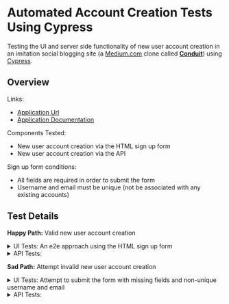 # Automated Account Creation Tests Using Cypress

Testing the UI and server side functionality of new user account creation in an imitation social blogging site (a [Medium.com](https://medium.com/) clone called [**Conduit**](https://angular.realworld.io/)) using [Cypress](https://www.cypress.io/).

## Overview

Links:

- [Application Url](https://angular.realworld.io/)
- [Application Documentation](https://github.com/gothinkster/angular-realworld-example-app)

Components Tested:

- New user account creation via the HTML sign up form
- New user account creation via the API

Sign up form conditions:

- All fields are required in order to submit the form
- Username and email must be unique (not be associated with any existing accounts)

## Test Details

**Happy Path:** Valid new user account creation

<details>

<summary>UI Tests: An e2e approach using the HTML sign up form</summary>  
</br>
<p>Pre-testing steps</p>
<ol><li>Generate unique user data and write to fixture file</li>
<li>Navigate to the sign up page</li></ol>

<p>Test Steps</p>
<ol><li>Type the username</li>
<li>Type the email address</li>
<li>Type the password</li>
  <li>Click Sign up button</li>
</ol>

<p>Expected Results</p>
<ol><li>Redirected to home page as the logged in user</li>
</ol>

</details>

<details>
<summary>API Tests: </summary>

</br>
<p>Pre-testing steps</p>
<ol><li>Generate new user data and write to fixture file</li></ol>

<p>Test Steps</p>
<ol><li>Send a POST request to the <code>/users</code> endpoint containing username, email, and password in the body</li></ol>

<p>Expected Results</p>
<ol><li>Response containing success status code of <code>200</code></li>
  <ul><li>Note: Discrepancy noted in the <a href="https://github.com/gothinkster/realworld/blob/a9a1247942ba910d2475cf855de885fb340678d2/api/openapi.yml#LL39C1-L52C40">documentation</a> showing success status code of <code>201</code>. Issue filed <a href="https://github.com/gothinkster/realworld/issues/1325">here</a></li></ul>
<li>Response body matches data in the request body</li>
</ol>

</details>

**Sad Path:** Attempt invalid new user account creation

<details>

<summary>UI Tests: Attempt to submit the form with missing fields and non-unique username and email</summary>  
</br>
<p>Pre-testing steps</p>
<ol><li>Register test username and email if not already registered</li>
<li>Navigate to the sign up page</li></ol>

<p>Test Steps</p>
<ol><li>Type the username of existing account</li>
<li>Type the email address of existing account</li>
<li>Type the password of the existing account</li>
  <li>Click Sign up button</li>
</ol>

<p>Expected Results</p>
<ol><li>Submit button remains disabled until all fields are entered</li>
<li>Attempt to submit leads to error messages</li>
<ol type="a"><li>"email has already been taken"</li><li>"username has already been taken"</li></ol>
<li>Registration is unsuccessful</li>
</ol>

</details>

<details>
<summary>API Tests: </summary>

</br>
<p>Pre-testing steps</p>
<ol><li>Register test username and email if not already registered</li></ol>

<p>Test Steps</p>
<ol><li>Send a POST request to the <code>/users</code> endpoint containing the existing user's username, email, and password in the body</li></ol>

<p>Expected Results</p>
<ol><li>Registration fails</li>
<li>Response containing error status code of <code>422</code> </li>
<li>Response error messages indicate missing fields or username/password taken</li>
</ol>

</details>
